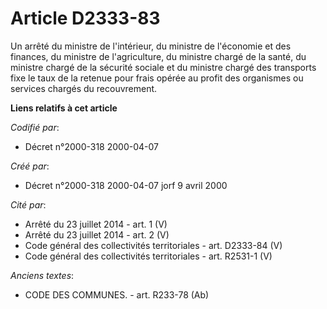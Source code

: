 # Article D2333-83

Un arrêté du ministre de l'intérieur, du ministre de l'économie et des finances, du ministre de l'agriculture, du ministre
chargé de la santé, du ministre chargé de la sécurité sociale et du ministre chargé des transports fixe le taux de la retenue
pour frais opérée au profit des organismes ou services chargés du recouvrement.

**Liens relatifs à cet article**

_Codifié par_:

  - Décret n°2000-318 2000-04-07

_Créé par_:

  - Décret n°2000-318 2000-04-07 jorf 9 avril 2000

_Cité par_:

  - Arrêté du 23 juillet 2014 - art. 1 (V)
  - Arrêté du 23 juillet 2014 - art. 2 (V)
  - Code général des collectivités territoriales - art. D2333-84 (V)
  - Code général des collectivités territoriales - art. R2531-1 (V)

_Anciens textes_:

  - CODE DES COMMUNES. - art. R233-78 (Ab)
